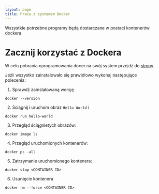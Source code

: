 ```yaml
---
layout: page
title: Praca z systemem Docker
---
```


Wszystkie potrzebne programy będą dostarczane w postaci kontenerów dockera.

# Zacznij korzystać z Dockera

W celu pobrania oprogramowania docer na swój system przejdź do [strony](https://docs.docker.com/get-docker/).

Jeżli wszystko zainstalowało się prawidłowo wykonaj następujące polecenia:

1. Sprawdź zainstalowaną wersję

```{bash}
docker --version
```


2. Ściągnij i uruchom obraz `Hello World` i 

```{bash}
docker run hello-world
```

3. Przegląd ściągnietych obrazów:

```{bash}
docker image ls
```

4. Przegląd uruchomionych kontenerów:

```{bash}
docker ps -all
```

5. Zatrzymanie uruchomionego kontenera: 

```{bash}
docker stop <CONTAINER ID>
```

6. Usunięcie kontenera
```{bash}
docker rm --force <CONTAINER ID>
```

